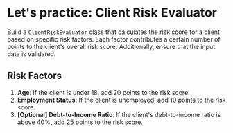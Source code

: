 # Let's practice: Client Risk Evaluator

Build a `ClientRiskEvaluator` class that calculates the risk score for a client based on specific risk factors. Each factor contributes a certain number of points to the client's overall risk score. Additionally, ensure that the input data is validated.

## Risk Factors
1. **Age**: If the client is under 18, add 20 points to the risk score.
2. **Employment Status**: If the client is unemployed, add 10 points to the risk score.
3. **[Optional] Debt-to-Income Ratio**: If the client's debt-to-income ratio is above 40%, add 25 points to the risk score.

